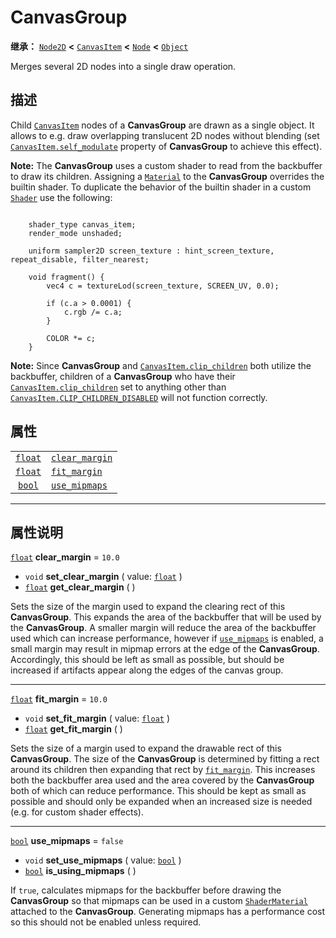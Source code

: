 <!-- ⚠ 请勿编辑本文件 ⚠ -->
<!-- 本文档使用脚本从 WeDot 引擎源码仓库生成。 -->
<!-- 生成脚本：https://github.com/WeDot-Engine/WeDot/tree/4.3/doc/tools/make_md.py； -->
<!-- 原文件：https://github.com/WeDot-Engine/WeDot/tree/4.3/doc/classes/CanvasGroup.xml。 -->

<div id="_class_canvasgroup"></div>

# CanvasGroup

**继承：** [`Node2D`](class_node2d.md) **<** [`CanvasItem`](class_canvasitem.md) **<** [`Node`](class_node.md) **<** [`Object`](class_object.md)

Merges several 2D nodes into a single draw operation.

## 描述

Child [`CanvasItem`](class_canvasitem.md) nodes of a **CanvasGroup** are drawn as a single object. It allows to e.g. draw overlapping translucent 2D nodes without blending (set [`CanvasItem.self_modulate`](#class_canvasitem_property_self_modulate) property of **CanvasGroup** to achieve this effect).

 **Note:** The **CanvasGroup** uses a custom shader to read from the backbuffer to draw its children. Assigning a [`Material`](class_material.md) to the **CanvasGroup** overrides the builtin shader. To duplicate the behavior of the builtin shader in a custom [`Shader`](class_shader.md) use the following:

```

    shader_type canvas_item;
    render_mode unshaded;
    
    uniform sampler2D screen_texture : hint_screen_texture, repeat_disable, filter_nearest;
    
    void fragment() {
        vec4 c = textureLod(screen_texture, SCREEN_UV, 0.0);
    
        if (c.a > 0.0001) {
            c.rgb /= c.a;
        }
    
        COLOR *= c;
    }
```

 **Note:** Since **CanvasGroup** and [`CanvasItem.clip_children`](#class_canvasitem_property_clip_children) both utilize the backbuffer, children of a **CanvasGroup** who have their [`CanvasItem.clip_children`](#class_canvasitem_property_clip_children) set to anything other than [`CanvasItem.CLIP_CHILDREN_DISABLED`](#class_canvasitem_constant_clip_children_disabled) will not function correctly.



## 属性

|||
|:-:|:--|
| [`float`](class_float.md) | [`clear_margin`](#class_canvasgroup_property_clear_margin) | ``10.0``  |
| [`float`](class_float.md) | [`fit_margin`](#class_canvasgroup_property_fit_margin)     | ``10.0``  |
| [`bool`](class_bool.md)   | [`use_mipmaps`](#class_canvasgroup_property_use_mipmaps)   | ``false`` |

<!-- rst-class:: classref-section-separator -->

---

## 属性说明

<div id="_class_canvasgroup_property_clear_margin"></div>

[`float`](class_float.md) **clear_margin** = ``10.0`` <div id="class_canvasgroup_property_clear_margin"></div>

- `void` **set_clear_margin** ( value: [`float`](class_float.md) )
- [`float`](class_float.md) **get_clear_margin** ( )

Sets the size of the margin used to expand the clearing rect of this **CanvasGroup**. This expands the area of the backbuffer that will be used by the **CanvasGroup**. A smaller margin will reduce the area of the backbuffer used which can increase performance, however if [`use_mipmaps`](#class_canvasgroup_property_use_mipmaps) is enabled, a small margin may result in mipmap errors at the edge of the **CanvasGroup**. Accordingly, this should be left as small as possible, but should be increased if artifacts appear along the edges of the canvas group.

<!-- rst-class:: classref-item-separator -->

---

<div id="_class_canvasgroup_property_fit_margin"></div>

[`float`](class_float.md) **fit_margin** = ``10.0`` <div id="class_canvasgroup_property_fit_margin"></div>

- `void` **set_fit_margin** ( value: [`float`](class_float.md) )
- [`float`](class_float.md) **get_fit_margin** ( )

Sets the size of a margin used to expand the drawable rect of this **CanvasGroup**. The size of the **CanvasGroup** is determined by fitting a rect around its children then expanding that rect by [`fit_margin`](#class_canvasgroup_property_fit_margin). This increases both the backbuffer area used and the area covered by the **CanvasGroup** both of which can reduce performance. This should be kept as small as possible and should only be expanded when an increased size is needed (e.g. for custom shader effects).

<!-- rst-class:: classref-item-separator -->

---

<div id="_class_canvasgroup_property_use_mipmaps"></div>

[`bool`](class_bool.md) **use_mipmaps** = ``false`` <div id="class_canvasgroup_property_use_mipmaps"></div>

- `void` **set_use_mipmaps** ( value: [`bool`](class_bool.md) )
- [`bool`](class_bool.md) **is_using_mipmaps** ( )

If `true`, calculates mipmaps for the backbuffer before drawing the **CanvasGroup** so that mipmaps can be used in a custom [`ShaderMaterial`](class_shadermaterial.md) attached to the **CanvasGroup**. Generating mipmaps has a performance cost so this should not be enabled unless required.

[^virtual]: 本方法通常需要用户覆盖才能生效。
[^const]: 本方法无副作用，不会修改该实例的任何成员变量。
[^vararg]: 本方法除了能接受在此处描述的参数外，还能够继续接受任意数量的参数。
[^constructor]: 本方法用于构造某个类型。
[^static]: 调用本方法无需实例，可直接使用类名进行调用。
[^operator]: 本方法描述的是使用本类型作为左操作数的有效运算符。
[^bitfield]: 这个值是由下列位标志构成位掩码的整数。
[^void]: 无返回值。
